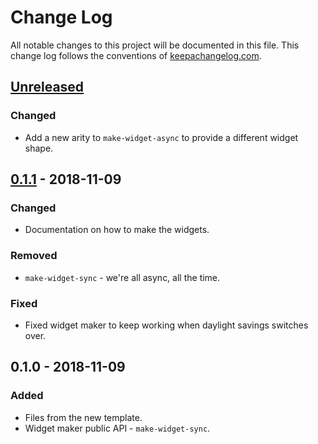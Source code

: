 # Change Log
All notable changes to this project will be documented in this file. This change log follows the conventions of [keepachangelog.com](http://keepachangelog.com/).

## [Unreleased]
### Changed
- Add a new arity to `make-widget-async` to provide a different widget shape.

## [0.1.1] - 2018-11-09
### Changed
- Documentation on how to make the widgets.

### Removed
- `make-widget-sync` - we're all async, all the time.

### Fixed
- Fixed widget maker to keep working when daylight savings switches over.

## 0.1.0 - 2018-11-09
### Added
- Files from the new template.
- Widget maker public API - `make-widget-sync`.

[Unreleased]: https://github.com/your-name/repro-cursive-resolve-issue/compare/0.1.1...HEAD
[0.1.1]: https://github.com/your-name/repro-cursive-resolve-issue/compare/0.1.0...0.1.1
